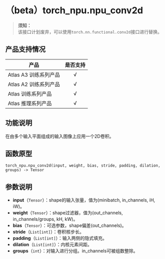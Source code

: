 # （beta）torch_npu.npu_conv2d

>**须知：**<br>
>该接口计划废弃，可以使用`torch.nn.functional.conv2d`接口进行替换。

## 产品支持情况

| 产品                                                         | 是否支持 |
| ------------------------------------------------------------ | :------: |
|<term>Atlas A3 训练系列产品</term>           |    √     |
|<term>Atlas A2 训练系列产品</term> | √   |
|<term>Atlas 训练系列产品</term> | √   |
|<term>Atlas 推理系列产品</term>| √   |

## 功能说明

在由多个输入平面组成的输入图像上应用一个2D卷积。

## 函数原型

```
torch_npu.npu_conv2d(input, weight, bias, stride, padding, dilation, groups) -> Tensor
```

## 参数说明

- **input**（`Tensor`）：shape的输入张量，值为(minibatch, in_channels, iH, iW)。
- **weight**（`Tensor`）：shape过滤器，值为(out_channels, in_channels/groups, kH, kW)。
- **bias**（`Tensor`）：可选参数，shape偏差(out_channels)。
- **stride**（`List[int]`）：卷积核步长。
- **padding**（`List[int]`）：输入两侧的隐式填充。
- **dilation**（`List[int]`）：内核元素间距。
- **groups**（`int`）：对输入进行分组。in_channels可被组数整除。


